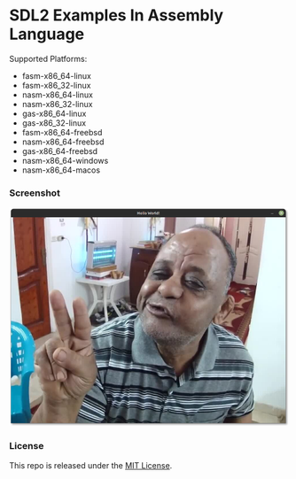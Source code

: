# SDL2 Examples In Assembly Language

Supported Platforms:
 - fasm-x86_64-linux
 - fasm-x86_32-linux
 - nasm-x86_64-linux
 - nasm-x86_32-linux
 - gas-x86_64-linux
 - gas-x86_32-linux
 - fasm-x86_64-freebsd
 - nasm-x86_64-freebsd
 - gas-x86_64-freebsd
 - nasm-x86_64-windows
 - nasm-x86_64-macos

### Screenshot

<img src="https://raw.githubusercontent.com/thechampagne/sdl2-asm/main/.github/assets/screenshot.png"/>

### License

This repo is released under the [MIT License](https://github.com/thechampagne/sdl2-asm/blob/main/LICENSE).

